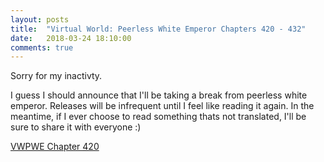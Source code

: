 ```yaml
---
layout: posts
title:  "Virtual World: Peerless White Emperor Chapters 420 - 432"
date:   2018-03-24 18:10:00
comments: true
---
```


Sorry for my inactivty.

I guess I should announce that I'll be taking a break from peerless white emperor. Releases will be infrequent until I feel like reading it again. In the meantime, if I ever choose to read something thats not translated, I'll be sure to share it with everyone :)

[VWPWE Chapter 420][vwpwe0420]

[vwpwe0420]: {{site.url}}/translations/vwpwe/0420
